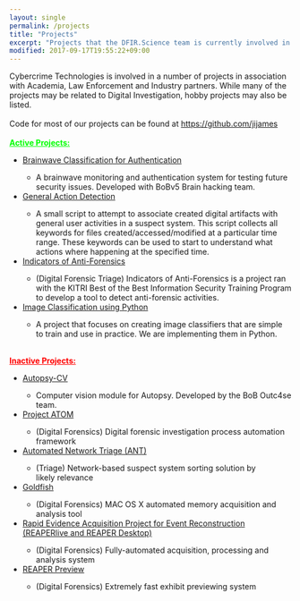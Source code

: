 ```yaml
---
layout: single
permalink: /projects
title: "Projects"
excerpt: "Projects that the DFIR.Science team is currently involved in."
modified: 2017-09-17T19:55:22+09:00
---
```


Cybercrime Technologies is involved in a number of projects in association with Academia, Law Enforcement and Industry partners. While many of the projects may be related to Digital Investigation, hobby projects may also be listed.<br />
<br />
Code for most of our projects can be found at <a href="https://github.com/jijames">https://github.com/jijames</a><br />
<br />
<span style="color: lime;"><u><b>Active Projects:</b></u></span><br />
<ul>
<li><a href="https://github.com/jijames/brainwave-svm-login" target="_blank">Brainwave Classification for Authentication</a></li>
<ul>
<li>A brainwave monitoring and authentication system for testing future security issues. Developed with BoBv5 Brain hacking team.</li>
</ul>
<li><a href="https://github.com/hvva/generalActions" target="_blank">General Action Detection</a></li>
<ul>
<li>A small script to attempt to associate created digital artifacts with general user activities in a suspect system. This script collects all keywords for files created/accessed/modified at a particular time range. These keywords can be used to start to understand what actions where happening at the specified time.</li>
</ul>
<li><a href="https://dfir.science/2014/04/indicators-of-anti-forensics.html">Indicators of Anti-Forensics</a></li>
<ul>
<li>(Digital Forensic Triage) Indicators of Anti-Forensics is a project ran with the KITRI Best of the Best Information Security Training Program to develop a tool to detect anti-forensic activities.</li>
</ul>
<li><a href="https://github.com/hvva/imageClassifiers" target="_blank">Image Classification using Python</a></li>
<ul>
<li>A project that focuses on creating image classifiers that are simple to train and use in practice. We are implementing them in Python.</li>
</ul>
</ul>
<span style="color: lime;"><br /></span>
<span style="color: red;"><u><b>Inactive Projects:</b></u></span><br />
<ul>
<li><a href="https://github.com/hvva/autopsy-CV" target="_blank">Autopsy-CV</a></li>
<ul>
<li>Computer vision module for Autopsy. Developed by the BoB Outc4se team.</li>
</ul>
<li><a href="https://dfir.science/2012/06/project-atom.html">Project ATOM</a></li>
<ul>
<li>(Digital Forensics) Digital forensic investigation process automation framework</li>
</ul>
<li><a href="https://dfir.science/2012/06/automated-network-triage-ant.html">Automated Network Triage (ANT)</a></li>
<ul>
<li>(Triage) Network-based suspect system sorting solution by likely&nbsp;relevance</li>
</ul>
<li><a href="https://dfir.science/2012/06/goldfish.html">Goldfish</a></li>
<ul>
<li>(Digital Forensics) MAC OS X automated memory acquisition and analysis tool</li>
</ul>
<li><a href="https://dfir.science/2012/05/rapid-evidence-acquisition-project-for.html" target="">Rapid Evidence&nbsp;Acquisition&nbsp;Project for Event Reconstruction (REAPERlive and REAPER Desktop)</a></li>
<ul>
<li>(Digital Forensics) Fully-automated acquisition, processing and analysis system</li>
</ul>
<li><a href="https://dfir.science/2012/05/reaper-preview.html">REAPER Preview</a></li>
<ul>
<li>(Digital Forensics) Extremely fast exhibit previewing system</li>
</ul>
</ul>
<div>
<br /></div>
<div>
<br /></div>
